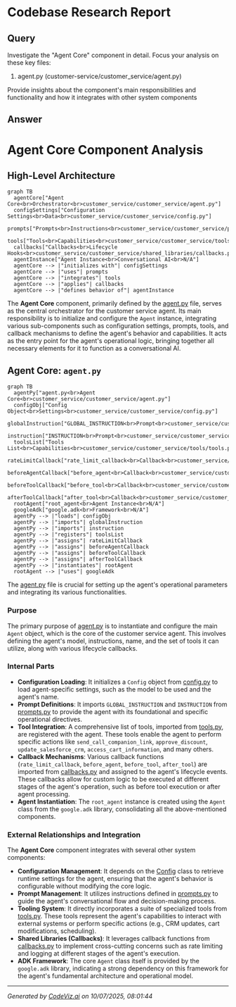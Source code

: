 # Codebase Research Report

## Query
Investigate the "Agent Core" component in detail. Focus your analysis on these key files:
1. agent.py (customer-service/customer_service/agent.py)

Provide insights about the component's main responsibilities and functionality and how it integrates with other system components

## Answer
# Agent Core Component Analysis

## High-Level Architecture

```mermaid
graph TB
  agentCore["Agent Core<br>Orchestrator<br>customer_service/customer_service/agent.py"]
  configSettings["Configuration Settings<br>Data<br>customer_service/customer_service/config.py"]
  prompts["Prompts<br>Instructions<br>customer_service/customer_service/prompts.py"]
  tools["Tools<br>Capabilities<br>customer_service/customer_service/tools/tools.py"]
  callbacks["Callbacks<br>Lifecycle Hooks<br>customer_service/customer_service/shared_libraries/callbacks.py"]
  agentInstance["Agent Instance<br>Conversational AI<br>N/A"]
  agentCore --> |"initializes with"| configSettings
  agentCore --> |"uses"| prompts
  agentCore --> |"integrates"| tools
  agentCore --> |"applies"| callbacks
  agentCore --> |"defines behavior of"| agentInstance
```

The **Agent Core** component, primarily defined by the [agent.py](customer_service/customer_service/agent.py) file, serves as the central orchestrator for the customer service agent. Its main responsibility is to initialize and configure the `Agent` instance, integrating various sub-components such as configuration settings, prompts, tools, and callback mechanisms to define the agent's behavior and capabilities. It acts as the entry point for the agent's operational logic, bringing together all necessary elements for it to function as a conversational AI.

## Agent Core: `agent.py`

```mermaid
graph TB
  agentPy["agent.py<br>Agent Core<br>customer_service/customer_service/agent.py"]
  configObj["Config Object<br>Settings<br>customer_service/customer_service/config.py"]
  globalInstruction["GLOBAL_INSTRUCTION<br>Prompt<br>customer_service/customer_service/prompts.py"]
  instruction["INSTRUCTION<br>Prompt<br>customer_service/customer_service/prompts.py"]
  toolsList["Tools List<br>Capabilities<br>customer_service/customer_service/tools/tools.py"]
  rateLimitCallback["rate_limit_callback<br>Callback<br>customer_service/customer_service/shared_libraries/callbacks.py"]
  beforeAgentCallback["before_agent<br>Callback<br>customer_service/customer_service/shared_libraries/callbacks.py"]
  beforeToolCallback["before_tool<br>Callback<br>customer_service/customer_service/shared_libraries/callbacks.py"]
  afterToolCallback["after_tool<br>Callback<br>customer_service/customer_service/shared_libraries/callbacks.py"]
  rootAgent["root_agent<br>Agent Instance<br>N/A"]
  googleAdk["google.adk<br>Framework<br>N/A"]
  agentPy --> |"loads"| configObj
  agentPy --> |"imports"| globalInstruction
  agentPy --> |"imports"| instruction
  agentPy --> |"registers"| toolsList
  agentPy --> |"assigns"| rateLimitCallback
  agentPy --> |"assigns"| beforeAgentCallback
  agentPy --> |"assigns"| beforeToolCallback
  agentPy --> |"assigns"| afterToolCallback
  agentPy --> |"instantiates"| rootAgent
  rootAgent --> |"uses"| googleAdk
```


The [agent.py](customer_service/customer_service/agent.py) file is crucial for setting up the agent's operational parameters and integrating its various functionalities.

### Purpose
The primary purpose of [agent.py](customer_service/customer_service/agent.py) is to instantiate and configure the main `Agent` object, which is the core of the customer service agent. This involves defining the agent's model, instructions, name, and the set of tools it can utilize, along with various lifecycle callbacks.

### Internal Parts
*   **Configuration Loading**: It initializes a `Config` object from [config.py](customer_service/customer_service/config.py:15) to load agent-specific settings, such as the model to be used and the agent's name.
*   **Prompt Definitions**: It imports `GLOBAL_INSTRUCTION` and `INSTRUCTION` from [prompts.py](customer_service/customer_service/prompts.py) to provide the agent with its foundational and specific operational directives.
*   **Tool Integration**: A comprehensive list of tools, imported from [tools.py](customer_service/customer_service/tools/tools.py), are registered with the agent. These tools enable the agent to perform specific actions like `send_call_companion_link`, `approve_discount`, `update_salesforce_crm`, `access_cart_information`, and many others.
*   **Callback Mechanisms**: Various callback functions (`rate_limit_callback`, `before_agent`, `before_tool`, `after_tool`) are imported from [callbacks.py](customer_service/customer_service/shared_libraries/callbacks.py) and assigned to the agent's lifecycle events. These callbacks allow for custom logic to be executed at different stages of the agent's operation, such as before tool execution or after agent processing.
*   **Agent Instantiation**: The `root_agent` instance is created using the `Agent` class from the `google.adk` library, consolidating all the above-mentioned components.

### External Relationships and Integration
The **Agent Core** component integrates with several other system components:

*   **Configuration Management**: It depends on the [Config](customer_service/customer_service/config.py) class to retrieve runtime settings for the agent, ensuring that the agent's behavior is configurable without modifying the core logic.
*   **Prompt Management**: It utilizes instructions defined in [prompts.py](customer_service/customer_service/prompts.py) to guide the agent's conversational flow and decision-making process.
*   **Tooling System**: It directly incorporates a suite of specialized tools from [tools.py](customer_service/customer_service/tools/tools.py). These tools represent the agent's capabilities to interact with external systems or perform specific actions (e.g., CRM updates, cart modifications, scheduling).
*   **Shared Libraries (Callbacks)**: It leverages callback functions from [callbacks.py](customer_service/customer_service/shared_libraries/callbacks.py) to implement cross-cutting concerns such as rate limiting and logging at different stages of the agent's execution.
*   **ADK Framework**: The core `Agent` class itself is provided by the `google.adk` library, indicating a strong dependency on this framework for the agent's fundamental architecture and operational model.

---
*Generated by [CodeViz.ai](https://codeviz.ai) on 10/07/2025, 08:01:44*
